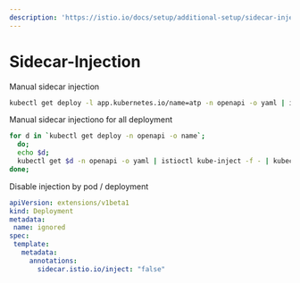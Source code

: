 ```yaml
---
description: 'https://istio.io/docs/setup/additional-setup/sidecar-injection/'
---
```


# Sidecar-Injection

Manual sidecar injection

```bash
kubectl get deploy -l app.kubernetes.io/name=atp -n openapi -o yaml | istioctl kube-inject -f - | kubectl apply -n openapi -f -
```

Manual sidecar injectiono for all deployment

```bash
for d in `kubectl get deploy -n openapi -o name`;
  do;
  echo $d;
  kubectl get $d -n openapi -o yaml | istioctl kube-inject -f - | kubectl apply -n openapi -f - ;
done;
```

Disable injection by pod / deployment

```yaml
apiVersion: extensions/v1beta1
kind: Deployment
metadata:
 name: ignored
spec:
 template:
   metadata:
     annotations:
       sidecar.istio.io/inject: "false"
```



